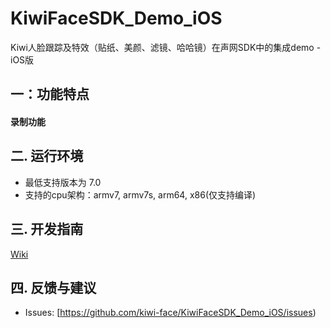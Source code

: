 # KiwiFaceSDK_Demo_iOS
Kiwi人脸跟踪及特效（贴纸、美颜、滤镜、哈哈镜）在声网SDK中的集成demo - iOS版

## 

## 一：功能特点
#### 录制功能

## 二. 运行环境

- 最低支持版本为 7.0
- 支持的cpu架构：armv7, armv7s, arm64, x86(仅支持编译)

## 三. 开发指南

 [Wiki](https://github.com/kiwi-face/KiwiFaceSDK_Demo_iOS/blob/master/docs/ios-instruction.md)                                                                                                                                                                                                                         

## 四. 反馈与建议

- Issues: [https://github.com/kiwi-face/KiwiFaceSDK_Demo_iOS/issues)

